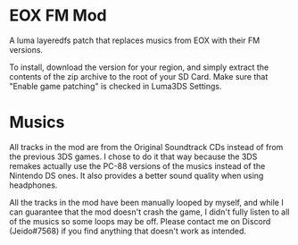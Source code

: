 # EOX FM Mod

A luma layeredfs patch that replaces musics from EOX with their FM versions.

To install, download the version for your region, and simply extract the contents of the zip archive to the root of your SD Card. Make sure that "Enable game patching" is checked in Luma3DS Settings.

# Musics

All tracks in the mod are from the Original Soundtrack CDs instead of from the previous 3DS games. I chose to do it that way because the 3DS remakes actually use the PC-88 versions of the musics instead of the Nintendo DS ones. It also provides a better sound quality when using headphones.

All the tracks in the mod have been manually looped by myself, and while I can guarantee that the mod doesn't crash the game, I didn't fully listen to all of the musics so some loops may be off. Please contact me on Discord (Jeido#7568) if you find anything that doesn't work as intended.
